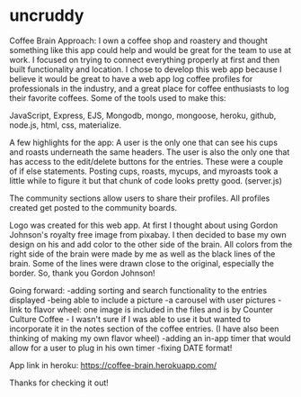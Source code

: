 # uncruddy

Coffee Brain
Approach:
I own a coffee shop and roastery and thought something like this app could help and would be great for the team to use at work.
I focused on trying to connect everything properly at first and then built functionality and location.
I chose to develop this web app because I believe it would be great to have a web app log coffee profiles for professionals in the industry, and a great place for coffee enthusiasts to log their favorite coffees.
Some of the tools used to make this:

JavaScript, Express, EJS, Mongodb, mongo, mongoose, heroku, github, node.js, html, css, materialize.

A few highlights for the app:
A user is the only one that can see his cups and roasts underneath the same headers. The user is also the only one that has access to the edit/delete buttons for the entries. These were a couple of if else statements.
Posting cups, roasts, mycups, and myroasts took a little while to figure it but that chunk of code looks pretty good. (server.js)

The community sections allow users to share their profiles. All profiles created get posted to the community boards.

Logo was created for this web app. At first I thought about using Gordon Johnson's royalty free image from pixabay. I then decided to base my own design on his and add color to the other side of the brain. All colors from the right side of the brain were made by me as well as the black lines of the brain. Some of the lines were drawn close to the original, especially the border. So, thank you Gordon Johnson!

Going forward:
-adding sorting and search functionality to the entries displayed
-being able to include a picture
-a carousel with user pictures
-link to flavor wheel: one image is included in the files and is by Counter Culture Coffee - I wasn't sure if I was able to use it but wanted to incorporate it in the notes section of the coffee entries. (I have also been thinking of making my own flavor wheel)
-adding an in-app timer that would allow for a user to plug in his own timer
-fixing DATE format!

App link in heroku:
https://coffee-brain.herokuapp.com/

Thanks for checking it out!

